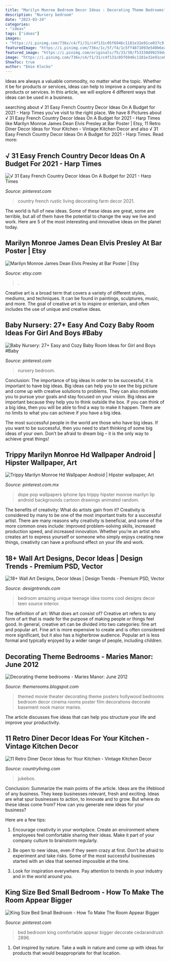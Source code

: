 ```yaml
---
title: "Marilyn Monroe Bedroom Decor Ideas : Decorating Theme Bedrooms"
description: "Nursery bedroom"
date: "2023-03-24"
categories:
- "ideas"
tags: ["ideas"]
images:
- "https://i.pinimg.com/736x/c4/f1/31/c4f131c05f6946c1181e32e91ce037c9.jpg"
featuredImage: "https://i.pinimg.com/736x/1c/5f/f4/1c5ff4871093e540b6ea6e5139d4f821.jpg"
featured_image: "https://i.pinimg.com/originals/f5/33/30/f53330d99259dc4e8e61db635ff8ff73.jpg"
image: "https://i.pinimg.com/736x/c4/f1/31/c4f131c05f6946c1181e32e91ce037c9.jpg"
ShowToc: true
author: "Emie Klocko"
---
```



Ideas are always a valuable commodity, no matter what the topic. Whether it be for products or services, ideas can help to improve a company and its products or services. In this article, we will explore 4 different ways that ideas can be used in a business.

	

		
searching about √ 31 Easy French Country Decor Ideas On A Budget for 2021 - Harp Times you've visit to the right place. We have 8 Pictures about √ 31 Easy French Country Decor Ideas On A Budget for 2021 - Harp Times like Marilyn Monroe James Dean Elvis Presley at Bar Poster | Etsy, 11 Retro Diner Decor Ideas for Your Kitchen - Vintage Kitchen Decor and also √ 31 Easy French Country Decor Ideas On A Budget for 2021 - Harp Times. Read more:
		
    
## √ 31 Easy French Country Decor Ideas On A Budget For 2021 - Harp Times

<img loading=lazy src="https://i.pinimg.com/736x/c4/f1/31/c4f131c05f6946c1181e32e91ce037c9.jpg" onerror="this.onerror=null;this.src='https://tse1.mm.bing.net/th?id=OIP.305aQ7EWajLX2eufMFI7TgHaLF&amp;pid=15.1';" alt="√ 31 Easy French Country Decor Ideas On A Budget for 2021 - Harp Times">

_Source: pinterest.com_

>country french rustic living decorating farm decor 2021. 

	

The world is full of new ideas. Some of these ideas are great, some are terrible, but all of them have the potential to change the way we live and work. Here are 5 of the most interesting and innovative ideas on the planet today.

    
## Marilyn Monroe James Dean Elvis Presley At Bar Poster | Etsy

<img loading=lazy src="https://i.etsystatic.com/28014936/r/il/5aa31e/2976330080/il_fullxfull.2976330080_6vmz.jpg" onerror="this.onerror=null;this.src='https://tse3.mm.bing.net/th?id=OIP.rMhwMu3bvThkezed__CXigHaE8&amp;pid=15.1';" alt="Marilyn Monroe James Dean Elvis Presley at Bar Poster | Etsy">

_Source: etsy.com_

>. 

	

Creative art is a broad term that covers a variety of different styles, mediums, and techniques. It can be found in paintings, sculptures, music, and more. The goal of creative art is to inspire or entertain, and often includes the use of unique and creative ideas.

    
## Baby Nursery: 27+ Easy And Cozy Baby Room Ideas For Girl And Boys #Baby

<img loading=lazy src="https://i.pinimg.com/736x/1c/5f/f4/1c5ff4871093e540b6ea6e5139d4f821.jpg" onerror="this.onerror=null;this.src='https://tse1.mm.bing.net/th?id=OIP.Q9JnmOc7XP7oUSj7o193-gHaJ4&amp;pid=15.1';" alt="Baby Nursery: 27+ Easy and Cozy Baby Room Ideas for Girl and Boys #Baby">

_Source: pinterest.com_

>nursery bedroom. 

	

Conclusion: The importance of big ideas
In order to be successful, it is important to have big ideas. Big ideas can help you to see the big picture and come up with creative solutions to problems. They can also motivate you to pursue your goals and stay focused on your vision.
Big ideas are important because they help you to think outside the box. If you can think of a big idea, then you will be able to find a way to make it happen. There are no limits to what you can achieve if you have a big idea.

The most successful people in the world are those who have big ideas. If you want to be successful, then you need to start thinking of some big ideas of your own. Don’t be afraid to dream big – it is the only way to achieve great things!

    
## Trippy Marilyn Monroe Hd Wallpaper Android | Hipster Wallpaper, Art

<img loading=lazy src="https://i.pinimg.com/736x/15/0e/b7/150eb7856e297b159d6c537e1ee46d58.jpg" onerror="this.onerror=null;this.src='https://tse3.mm.bing.net/th?id=OIP.FJnf4BAeBi6sOcAiOiaeoAHaNK&amp;pid=15.1';" alt="Trippy Marilyn Monroe Hd Wallpaper Android | Hipster wallpaper, Art">

_Source: pinterest.com.mx_

>dope pop wallpapers iphone lips trippy hipster monroe marilyn lip android backgrounds cartoon drawings animated random. 

	

The benefits of creativity: What do artists gain from it?
Creativity is considered by many to be one of the most important traits for a successful artist. There are many reasons why creativity is beneficial, and some of the more common ones include: improved problem-solving skills, increased production speed, and increased innovation. Whether you’re an artist who creates art to express yourself or someone who simply enjoys creating new things, creativity can have a profound effect on your life and work.

    
## 18+ Wall Art Designs, Decor Ideas | Design Trends - Premium PSD, Vector

<img loading=lazy src="https://images.designtrends.com/wp-content/uploads/2016/01/28091303/Unique-Wall-Art-Idea-For-Kids-Bedroom.jpg" onerror="this.onerror=null;this.src='https://tse3.mm.bing.net/th?id=OIP.WrE90BmxKSIr0Sqg-o6uyAHaE8&amp;pid=15.1';" alt="18+ Wall Art Designs, Decor Ideas | Design Trends - Premium PSD, Vector">

_Source: designtrends.com_

>bedroom amazing unique teenage idea rooms cool designs decor teen source interior. 

	

The definition of art: What does art consist of?
Creative art refers to any form of art that is made for the purpose of making people or things feel good. In general, creative art can be divided into two categories: fine art and popular art. Fine art is more expensive to create and is often considered more significant, but it also has a higherbrow audience. Popular art is less formal and typically enjoyed by a wider range of people, including children.

    
## Decorating Theme Bedrooms - Maries Manor: June 2012

<img loading=lazy src="http://1.bp.blogspot.com/-EK3VqJ_DeBQ/T9WpPcXuUZI/AAAAAAAAA58/5Hdn7bfj7M0/s1600/movie+themed+posters-home+theater+decorating+ideas-hollywood+theme.jpg" onerror="this.onerror=null;this.src='https://tse4.mm.bing.net/th?id=OIP.woxff2O3YjDLvrR8dX3WKAAAAA&amp;pid=15.1';" alt="Decorating theme bedrooms - Maries Manor: June 2012">

_Source: themerooms.blogspot.com_

>themed movie theater decorating theme posters hollywood bedrooms bedroom decor cinema rooms poster film decorations decorate basement nook manor maries. 

	

The article discusses five ideas that can help you structure your life and improve your productivity.

    
## 11 Retro Diner Decor Ideas For Your Kitchen - Vintage Kitchen Decor

<img loading=lazy src="https://hips.hearstapps.com/clv.h-cdn.co/assets/16/14/1460042545-gettyimages-179798196.jpg?crop=1xw:0.8458149779735683xh;center,top&amp;resize=768:*" onerror="this.onerror=null;this.src='https://tse2.mm.bing.net/th?id=OIP.7Dst4_qc_pXaylLDq9GB3AHaEK&amp;pid=15.1';" alt="11 Retro Diner Decor Ideas for Your Kitchen - Vintage Kitchen Decor">

_Source: countryliving.com_

>jukebox. 

	

Conclusion: Summarize the main points of the article.
Ideas are the lifeblood of any business. They keep businesses relevant, fresh and exciting. Ideas are what spur businesses to action, to innovate and to grow.
But where do these ideas come from? How can you generate new ideas for your business?

Here are a few tips:

1. Encourage creativity in your workplace. Create an environment where employees feel comfortable sharing their ideas. Make it part of your company culture to brainstorm regularly.

2. Be open to new ideas, even if they seem crazy at first. Don’t be afraid to experiment and take risks. Some of the most successful businesses started with an idea that seemed impossible at the time.

3. Look for inspiration everywhere. Pay attention to trends in your industry and in the world around you.

    
## King Size Bed Small Bedroom - How To Make The Room Appear Bigger

<img loading=lazy src="https://i.pinimg.com/originals/f5/33/30/f53330d99259dc4e8e61db635ff8ff73.jpg" onerror="this.onerror=null;this.src='https://tse4.mm.bing.net/th?id=OIP.nbHzj0FtpXjhTj3DGXMaQgHaLH&amp;pid=15.1';" alt="King Size Bed Small Bedroom - How To Make The Room Appear Bigger">

_Source: pinterest.com_

>bed bedroom king comfortable appear bigger decorate cedarandrush 2896. 

	

1. Get inspired by nature. Take a walk in nature and come up with ideas for products that would beappropriate for that location.


